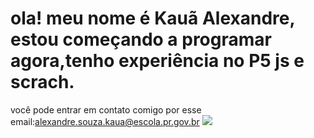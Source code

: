 # ola! meu nome é Kauã Alexandre, estou começando a programar agora,tenho experiência no P5 js e scrach.
você pode entrar em contato comigo por esse email:alexandre.souza.kaua@escola.pr.gov.br
![](https://tenor.com/pt-BR/view/call-of-duty-call-of-duty-zombies-agree-bone-zone-richtofen-gif-21447080)
